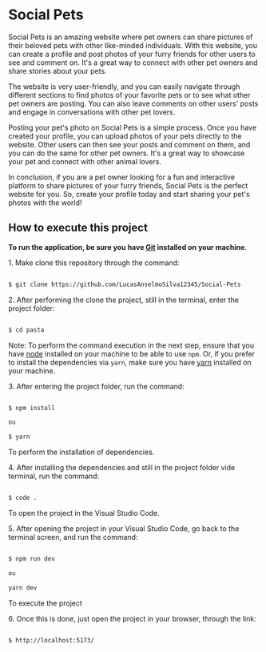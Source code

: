 # Social Pets

Social Pets is an amazing website where pet owners can share pictures of their beloved pets with other like-minded individuals. With this website, you can create a profile and post photos of your furry friends for other users to see and comment on. It's a great way to connect with other pet owners and share stories about your pets.

The website is very user-friendly, and you can easily navigate through different sections to find photos of your favorite pets or to see what other pet owners are posting. You can also leave comments on other users' posts and engage in conversations with other pet lovers.

Posting your pet's photo on Social Pets is a simple process. Once you have created your profile, you can upload photos of your pets directly to the website. Other users can then see your posts and comment on them, and you can do the same for other pet owners. It's a great way to showcase your pet and connect with other animal lovers.

In conclusion, if you are a pet owner looking for a fun and interactive platform to share pictures of your furry friends, Social Pets is the perfect website for you. So, create your profile today and start sharing your pet's photos with the world!

## How to execute this project

**To run the application, be sure you have [Git](https://git-scm.com/) installed on your machine**.

1. Make clone this repository through the command:

```sh

$ git clone https://github.com/LucasAnselmoSilva12345/Social-Pets

```

2. After performing the clone the project, still in the terminal, enter the project folder:

```sh

$ cd pasta

```

Note: To perform the command execution in the next step, ensure that you have [node](https://nodejs.org/en/) installed on your machine to be able to use `npm`. Or, if you prefer to install the dependencies via `yarn`, make sure you have [yarn](https://yarnpkg.com/) installed on your machine.

3. After entering the project folder, run the command:

```sh

$ npm install

ou

$ yarn

```

To perform the installation of dependencies.

4. After installing the dependencies and still in the project folder vide terminal, run the command:

```sh

$ code .

```

To open the project in the Visual Studio Code.

5. After opening the project in your Visual Studio Code, go back to the terminal screen, and run the command:

```sh

$ npm run dev

ou

yarn dev

```

To execute the project

6. Once this is done, just open the project in your browser, through the link:

```sh

$ http://localhost:5173/

```